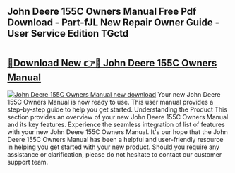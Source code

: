 ## John Deere 155C Owners Manual Free Pdf Download - Part-fJL New Repair Owner Guide - User Service Edition TGctd

# <h2><a href="http://bc94042.oget.top/?id=John+Deere+155C+Owners+Manual">🔗Download New 👉🔴 John Deere 155C Owners Manual</a></h2>

[![John Deere 155C Owners Manual new download](https://i.imgur.com/5g1atiW.png)](http://bc94042.oget.top/?id=John+Deere+155C+Owners+Manual)
Your new John Deere 155C Owners Manual is now ready to use. This user manual provides a step-by-step guide to help you get started. Understanding the Product This section provides an overview of your new John Deere 155C Owners Manual and its key features. Experience the seamless integration of list of features with your new John Deere 155C Owners Manual. It's our hope that the John Deere 155C Owners Manual has been a helpful and user-friendly resource in helping you get started with your new product. Should you require any assistance or clarification, please do not hesitate to contact our customer support team.
